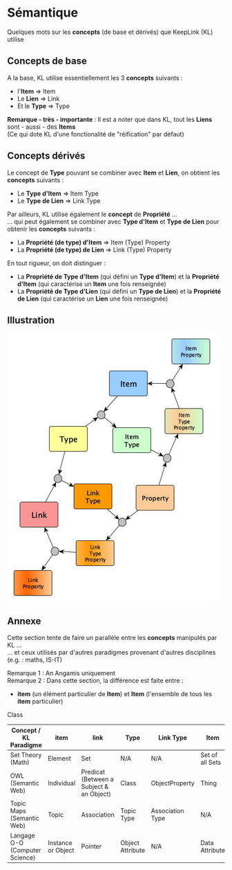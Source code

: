 Sémantique
==

Quelques mots sur les __concepts__ (de base et dérivés) que KeepLink (KL) utilise

Concepts de base
-
A la base, KL utilise essentiellement les 3 __concepts__ suivants : 
* l'__Item__ => Item
* Le __Lien__ => Link
* Et le __Type__ => Type

__Remarque - très - importante__ : Il est a noter que dans KL, tout les __Liens__ sont - aussi - des __Items__    
(Ce qui dote KL d'une fonctionalité de "réification" par défaut)

Concepts dérivés
-
Le concept de __Type__ pouvant se combiner avec __Item__ et __Lien__, on obtient les __concepts__  suivants : 
* Le __Type d'Item__ => Item Type
* Le __Type de Lien__ => Link Type

Par ailleurs, KL utilise également le __concept__ de __Propriété__ ...   
... qui peut également se combiner avec __Type d'Item__ et __Type de Lien__ pour obtenir les __concepts__ suivants :
* La __Propriété (de type) d'Item__ => Item (Type) Property
* La __Propriété (de type) de Lien__ => Link (Type) Property

En tout rigueur, on doit distinguer :
* La __Propriété de Type d'Item__ (qui défini un __Type d'Item__) et la __Propriété d'Item__ (qui caractérise un __Item__ une fois renseignée)
* La __Propriété de Type d'Lien__ (qui défini un __Type de Lien__) et la __Propriété de Lien__ (qui caractérise un __Lien__ une fois renseignée)


Illustration
-
![ConceptModel](https://github.com/iPlumb3r/KeepLink/blob/master/images/ConceptualModel%40KeepLink.png)

Annexe
-
Cette section tente de faire un parallèle entre les __concepts__ manipulés par KL ...   
... et ceux utilisés par d'autres paradigmes provenant d'autres disciplines (e.g. : maths, IS-IT)

Remarque 1 : An Angamis uniquement   
Remarque 2 : Dans cette section, la différence est faite entre : 
* __item__ (un élément particulier de __Item__) et __Item__ (l'ensemble de tous les __item__ particulier) 

<table>
    <thead>
        <tr>
            <th>Concept / KL Paradigme</th>
            <th>item</th>
            <th>link</th>
            <th>Type</th>
            <th>Link Type</th>
            <th>Item</th>
            <th>Property</th>          
        </tr>
    </thead>
    <tbody>
        <tr>
            <td>Set Theory (Math)</td>
            <td>Element</td>
            <td>Set</td>
            <td>N/A</td>
            <td>N/A</td>
            <td>Set of all Sets</td>
            <td>N/A</td>
        </tr>
        <tr>
            <td>OWL (Semantic Web)</td>
            <td>Individual</td>
            <td>Predicat (Between a Subject & an Object)</td>
            <td>Class</td>
            <td>ObjectProperty</td>
            <td>Thing</td>
            <td>DatatypeProperty</td>         
        </tr>
        <tr>
            <td>Topic Maps (Semantic Web)</td>
            <td>Topic</td>
            <td>Association</td>
            <td>Topic Type</td>
            <td>Association Type</td>
            <td>N/A</td>
            <td>Occurence</td>
        </tr>
        <tr>
            <td>Langage O-O (Computer Science)</td>
            <td>Instance or Object</td>
            <td>Pointer</td
            <td>Class</td>
            <td>Object Attribute</td>
            <td>N/A</td>
            <td>Data Attribute</td>
        </tr>
    </tbody>
</table>


